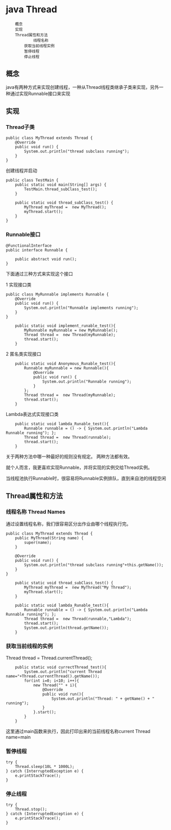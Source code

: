 # java Thread

		概念
		实现
		Thread属性和方法
		        线程名称
			获取当前线程实例
			暂停线程
			停止线程


## 概念

java有两种方式来实现创建线程，一种从Thread线程类继承子类来实现，另外一种通过实现Runnable接口来实现

## 实现

### Thread子类

```
public class MyThread extends Thread {
    @Override
    public void run() {
        System.out.println("thread subclass running");
    }
}
```

创建线程并启动
```
public class TestMain {
    public static void main(String[] args) {
        TestMain.thread_subClass_test();
    }

    public static void thread_subClass_test() {
        MyThread myThread =  new MyThread();
        myThread.start();
    }
}
```

### Runnable接口


```
@FunctionalInterface
public interface Runnable {

    public abstract void run();
}

```

下面通过三种方式来实现这个接口

1 实现接口类
```
public class MyRunnable implements Runnable {
    @Override
    public void run() {
        System.out.println("Runnable implements running");
    }
}

```

```
    public static void implement_runable_test(){
        MyRunnable myRunnable = new MyRunnable();
        Thread thread =  new Thread(myRunnable);
        thread.start();
    }
```

2 匿名类实现接口

```
    public static void Anonymous_Runable_test(){
        Runnable myRunnable = new Runnable(){
            @Override
            public void run() {
                System.out.println("Runnable running");
            }
        };
        Thread thread =  new Thread(myRunnable);
        thread.start();
    }
```

Lambda表达式实现接口类
```
    public static void lambda_Runable_test(){
        Runnable runnable = () -> { System.out.println("Lambda Runnable running"); };
        Thread thread =  new Thread(runnable);
        thread.start();
    }
```

关于两种方法中哪一种最好的规则没有规定。 两种方法都有效。 

就个人而言，我更喜欢实现Runnable，并将实现的实例交给Thread实例。 

当线程池执行Runnable时，很容易将Runnable实例排队，直到来自池的线程空闲

## Thread属性和方法


### 线程名称 Thread Names

通过设置线程名称，我们很容易区分出作业由哪个线程执行完。

```
public class MyThread extends Thread {
    public MyThread(String name) {
        super(name);
    }

    @Override
    public void run() {
        System.out.println("thread subclass running"+this.getName());
    }
}

    public static void thread_subClass_test() {
        MyThread myThread =  new MyThread("My Thread");
        myThread.start();
    }
```

```
    public static void lambda_Runable_test(){
        Runnable runnable = () -> { System.out.println("Lambda Runnable running"); };
        Thread thread =  new Thread(runnable,"Lambda");
        thread.start();
        System.out.println(thread.getName());
    }
```


### 获取当前线程的实例

Thread thread = Thread.currentThread();

```
    public static void currectThread_test(){
        System.out.println("current Thread name="+Thread.currentThread().getName());
        for(int i=0; i<10; i++){
            new Thread("" + i){
                @Override
                public void run(){
                    System.out.println("Thread: " + getName() + " running");
                }
            }.start();
        }
    }
```

这里通过main函数来执行，因此打印出来的当前线程名称current Thread name=main


### 暂停线程

```
try {
    Thread.sleep(10L * 1000L);
} catch (InterruptedException e) {
    e.printStackTrace();
}
```

### 停止线程

```
try {
    Thread.stop();
} catch (InterruptedException e) {
    e.printStackTrace();
}
```